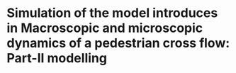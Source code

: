 # Simulation of the model introduces in Macroscopic and microscopic dynamics of a pedestrian cross flow: Part-II modelling
